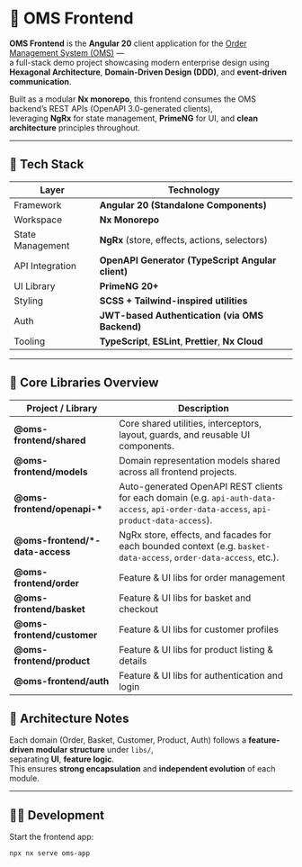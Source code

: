 # 🧩 OMS Frontend

**OMS Frontend** is the **Angular 20** client application for the [Order Management System (OMS)](https://github.com/hirannor/oms-hexagonal-architecture-ddd) —  
a full-stack demo project showcasing modern enterprise design using **Hexagonal Architecture**, **Domain-Driven Design (DDD)**, and **event-driven communication**.

Built as a modular **Nx monorepo**, this frontend consumes the OMS backend’s REST APIs (OpenAPI 3.0-generated clients),  
leveraging **NgRx** for state management, **PrimeNG** for UI, and **clean architecture** principles throughout.

---

## 🚀 Tech Stack

| Layer            | Technology                                             |
| ---------------- | ------------------------------------------------------ |
| Framework        | **Angular 20 (Standalone Components)**                 |
| Workspace        | **Nx Monorepo**                                        |
| State Management | **NgRx** (store, effects, actions, selectors)          |
| API Integration  | **OpenAPI Generator (TypeScript Angular client)**      |
| UI Library       | **PrimeNG 20+**                                        |
| Styling          | **SCSS + Tailwind-inspired utilities**                 |
| Auth             | **JWT-based Authentication (via OMS Backend)**         |
| Tooling          | **TypeScript**, **ESLint**, **Prettier**, **Nx Cloud** |

---

## 🧱 Core Libraries Overview

| Project / Library                | Description                                                                                                                            |
| -------------------------------- | -------------------------------------------------------------------------------------------------------------------------------------- |
| **@oms-frontend/shared**         | Core shared utilities, interceptors, layout, guards, and reusable UI components.                                                       |
| **@oms-frontend/models**         | Domain representation models shared across all frontend projects.                                                                      |
| **@oms-frontend/openapi-\***     | Auto-generated OpenAPI REST clients for each domain (e.g. `api-auth-data-access`, `api-order-data-access`, `api-product-data-access`). |
| **@oms-frontend/\*-data-access** | NgRx store, effects, and facades for each bounded context (e.g. `basket-data-access`, `order-data-access`, etc.).                      |
| **@oms-frontend/order**          | Feature & UI libs for order management                                                                                                 |
| **@oms-frontend/basket**         | Feature & UI libs for basket and checkout                                                                                              |
| **@oms-frontend/customer**       | Feature & UI libs for customer profiles                                                                                                |
| **@oms-frontend/product**        | Feature & UI libs for product listing & details                                                                                        |
| **@oms-frontend/auth**           | Feature & UI libs for authentication and login                                                                                         |

## 🧩 Architecture Notes

Each domain (Order, Basket, Customer, Product, Auth) follows a **feature-driven modular structure** under `libs/`,  
separating **UI**, **feature logic**.  
This ensures **strong encapsulation** and **independent evolution** of each module.

---

## 🧑‍💻 Development

Start the frontend app:

```bash
npx nx serve oms-app
```
